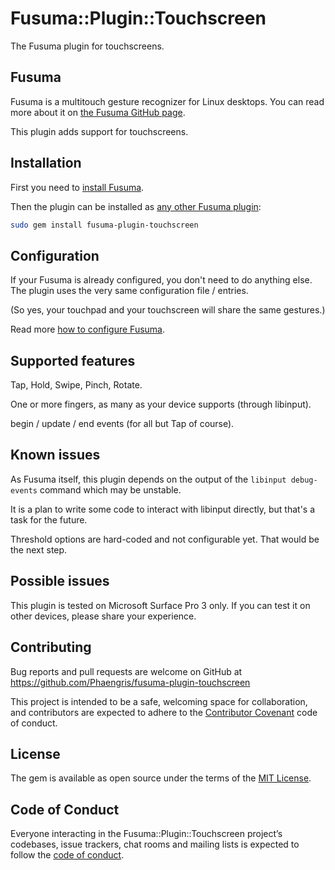 # Fusuma::Plugin::Touchscreen

The Fusuma plugin for touchscreens.

## Fusuma

Fusuma is a multitouch gesture recognizer for Linux desktops.
You can read more about it on [the Fusuma GitHub page](https://github.com/iberianpig/fusuma).

This plugin adds support for touchscreens.

## Installation

First you need to [install Fusuma](https://github.com/iberianpig/fusuma#installation).

Then the plugin can be installed as [any other Fusuma plugin](https://github.com/iberianpig/fusuma#fusuma-plugins):

```bash
sudo gem install fusuma-plugin-touchscreen
```

## Configuration

If your Fusuma is already configured, you don't need to do anything else.
The plugin uses the very same configuration file / entries.

(So yes, your touchpad and your touchscreen will share the same gestures.)

Read more [how to configure Fusuma](https://github.com/iberianpig/fusuma#customize-gesture-mapping).

## Supported features

Tap, Hold, Swipe, Pinch, Rotate.

One or more fingers, as many as your device supports (through libinput).

begin / update / end events (for all but Tap of course). 

## Known issues

As Fusuma itself, this plugin depends on the output of the `libinput debug-events`
command which may be unstable.

It is a plan to write some code to interact with libinput directly,
but that's a task for the future.

Threshold options are hard-coded and not configurable yet. That would be the next step.

## Possible issues

This plugin is tested on Microsoft Surface Pro 3 only.
If you can test it on other devices, please share your experience.

## Contributing

Bug reports and pull requests are welcome
on GitHub at https://github.com/Phaengris/fusuma-plugin-touchscreen

This project is intended to be a safe, welcoming space for collaboration,
and contributors are expected to adhere to
the [Contributor Covenant](http://contributor-covenant.org) code of conduct.

## License

The gem is available as open source under the terms of the [MIT License](https://opensource.org/licenses/MIT).

## Code of Conduct

Everyone interacting in the Fusuma::Plugin::Touchscreen project’s codebases,
issue trackers, chat rooms and mailing lists is expected to follow
the [code of conduct](https://github.com/iberianpig/fusuma-plugin-tap/blob/master/CODE_OF_CONDUCT.md).
